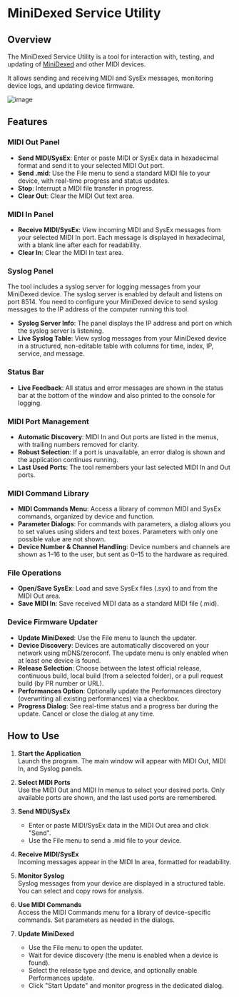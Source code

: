 # MiniDexed Service Utility

## Overview

The MiniDexed Service Utility is a tool for interaction with, testing, and updating of [MiniDexed](https://github.com/probonopd/MiniDexed) and other MIDI devices. 

It allows sending and receiving MIDI and SysEx messages, monitoring device logs, and updating device firmware.

![image](https://github.com/user-attachments/assets/5cfe3a3e-b405-49a2-a72c-3052a35d60f9)

## Features

### MIDI Out Panel
- **Send MIDI/SysEx**: Enter or paste MIDI or SysEx data in hexadecimal format and send it to your selected MIDI Out port.
- **Send .mid**: Use the File menu to send a standard MIDI file to your device, with real-time progress and status updates.
- **Stop**: Interrupt a MIDI file transfer in progress.
- **Clear Out**: Clear the MIDI Out text area.

### MIDI In Panel
- **Receive MIDI/SysEx**: View incoming MIDI and SysEx messages from your selected MIDI In port. Each message is displayed in hexadecimal, with a blank line after each for readability.
- **Clear In**: Clear the MIDI In text area.

### Syslog Panel

The tool includes a syslog server for logging messages from your MiniDexed device. The syslog server is enabled by default and listens on port 8514.
You need to configure your MiniDexed device to send syslog messages to the IP address of the computer running this tool.

- **Syslog Server Info**: The panel displays the IP address and port on which the syslog server is listening.
- **Live Syslog Table**: View syslog messages from your MiniDexed device in a structured, non-editable table with columns for time, index, IP, service, and message.

### Status Bar
- **Live Feedback**: All status and error messages are shown in the status bar at the bottom of the window and also printed to the console for logging.

### MIDI Port Management
- **Automatic Discovery**: MIDI In and Out ports are listed in the menus, with trailing numbers removed for clarity.
- **Robust Selection**: If a port is unavailable, an error dialog is shown and the application continues running.
- **Last Used Ports**: The tool remembers your last selected MIDI In and Out ports.

### MIDI Command Library
- **MIDI Commands Menu**: Access a library of common MIDI and SysEx commands, organized by device and function.
- **Parameter Dialogs**: For commands with parameters, a dialog allows you to set values using sliders and text boxes. Parameters with only one possible value are not shown.
- **Device Number & Channel Handling**: Device numbers and channels are shown as 1–16 to the user, but sent as 0–15 to the hardware as required.

### File Operations
- **Open/Save SysEx**: Load and save SysEx files (.syx) to and from the MIDI Out area.
- **Save MIDI In**: Save received MIDI data as a standard MIDI file (.mid).

### Device Firmware Updater
- **Update MiniDexed**: Use the File menu to launch the updater.
- **Device Discovery**: Devices are automatically discovered on your network using mDNS/zeroconf. The update menu is only enabled when at least one device is found.
- **Release Selection**: Choose between the latest official release, continuous build, local build (from a selected folder), or a pull request build (by PR number or URL).
- **Performances Option**: Optionally update the Performances directory (overwriting all existing performances) via a checkbox.
- **Progress Dialog**: See real-time status and a progress bar during the update. Cancel or close the dialog at any time.

## How to Use

1. **Start the Application**  
   Launch the program. The main window will appear with MIDI Out, MIDI In, and Syslog panels.

2. **Select MIDI Ports**  
   Use the MIDI Out and MIDI In menus to select your desired ports. Only available ports are shown, and the last used ports are remembered.

3. **Send MIDI/SysEx**  
   - Enter or paste MIDI/SysEx data in the MIDI Out area and click "Send".
   - Use the File menu to send a .mid file to your device.

4. **Receive MIDI/SysEx**  
   Incoming messages appear in the MIDI In area, formatted for readability.

5. **Monitor Syslog**  
   Syslog messages from your device are displayed in a structured table. You can select and copy rows for analysis.

6. **Use MIDI Commands**  
   Access the MIDI Commands menu for a library of device-specific commands. Set parameters as needed in the dialogs.

7. **Update MiniDexed**  
   - Use the File menu to open the updater.
   - Wait for device discovery (the menu is enabled when a device is found).
   - Select the release type and device, and optionally enable Performances update.
   - Click "Start Update" and monitor progress in the dedicated dialog.
